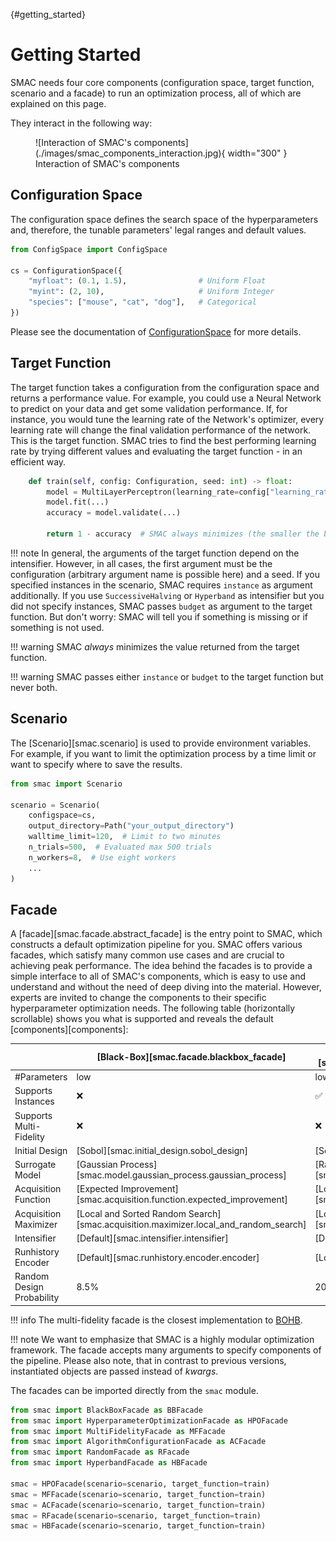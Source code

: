 [](){#getting_started}
# Getting Started

SMAC needs four core components (configuration space, target function, scenario and a facade) to run an
optimization process, all of which are explained on this page.

They interact in the following way:

<figure markdown="span">
  ![Interaction of SMAC's components](./images/smac_components_interaction.jpg){ width="300" }
  <figcaption>Interaction of SMAC's components</figcaption>
</figure>


## Configuration Space

The configuration space defines the search space of the hyperparameters and, therefore, the tunable parameters' legal
ranges and default values.

```python
from ConfigSpace import ConfigSpace

cs = ConfigurationSpace({
    "myfloat": (0.1, 1.5),                # Uniform Float
    "myint": (2, 10),                     # Uniform Integer
    "species": ["mouse", "cat", "dog"],   # Categorical
})
```

Please see the documentation of [ConfigurationSpace](https://automl.github.io/ConfigSpace) for more details.


## Target Function

The target function takes a configuration from the configuration space and returns a performance value.
For example, you could use a Neural Network to predict on your data and get some validation performance.
If, for instance, you would tune the learning rate of the Network's optimizer, every learning rate will
change the final validation performance of the network. This is the target function.
SMAC tries to find the best performing learning rate by trying different values and evaluating the target function -
in an efficient way.

```python
    def train(self, config: Configuration, seed: int) -> float:
        model = MultiLayerPerceptron(learning_rate=config["learning_rate"])
        model.fit(...)
        accuracy = model.validate(...)

        return 1 - accuracy  # SMAC always minimizes (the smaller the better)
```

!!! note
    In general, the arguments of the target function depend on the intensifier. However,
    in all cases, the first argument must be the configuration (arbitrary argument name is possible here) and a seed.
    If you specified instances in the scenario, SMAC requires ``instance`` as argument additionally. If you use
    ``SuccessiveHalving`` or ``Hyperband`` as intensifier but you did not specify instances, SMAC passes `budget` as
    argument to the target function. But don't worry: SMAC will tell you if something is missing or if something is not
    used.


!!! warning
    SMAC *always* minimizes the value returned from the target function.


!!! warning
    SMAC passes either `instance` or `budget` to the target function but never both.


## Scenario

The [Scenario][smac.scenario] is used to provide environment variables. For example, 
if you want to limit the optimization process by a time limit or want to specify where to save the results.

```python
from smac import Scenario

scenario = Scenario(
    configspace=cs,
    output_directory=Path("your_output_directory")
    walltime_limit=120,  # Limit to two minutes
    n_trials=500,  # Evaluated max 500 trials
    n_workers=8,  # Use eight workers
    ...
)
```


## Facade

A [facade][smac.facade.abstract_facade] is the entry point to SMAC, which constructs a default optimization 
pipeline for you. SMAC offers various facades, which satisfy many common use cases and are crucial to
achieving peak performance. The idea behind the facades is to provide a simple interface to all of SMAC's components,
which is easy to use and understand and without the need of deep diving into the material. However, experts are
invited to change the components to their specific hyperparameter optimization needs. The following
table (horizontally scrollable) shows you what is supported and reveals the default [components][components]:

| | [Black-Box][smac.facade.blackbox_facade] | [Hyperparameter Optimization][smac.facade.hyperparameter_optimization_facade] | [Multi-Fidelity][smac.facade.multi_fidelity_facade] | [Algorithm Configuration][smac.facade.algorithm_configuration_facade] | [Random][smac.facade.random_facade] | [Hyperband][smac.facade.hyperband_facade] |
| --- | --- | --- | --- | --- | --- | --- |
| #Parameters | low | low/medium/high | low/medium/high | low/medium/high | low/medium/high | low/medium/high |
| Supports Instances | ❌ | ✅ | ✅ | ✅ | ❌ | ✅ |
| Supports Multi-Fidelity | ❌ | ❌ | ✅ | ✅ | ❌ | ✅ |
| Initial Design | [Sobol][smac.initial_design.sobol_design] | [Sobol][smac.initial_design.sobol_design] | [Random][smac.initial_design.random_design] | [Default][smac.initial_design.default_design] | [Default][smac.initial_design.default_design] | [Default][smac.initial_design.default_design] |
| Surrogate Model | [Gaussian Process][smac.model.gaussian_process.gaussian_process] | [Random Forest][smac.model.random_forest.random_forest] | [Random Forest][smac.model.random_forest.random_forest] | [Random Forest][smac.model.random_forest.random_forest] | Not used | Not used |
| Acquisition Function | [Expected Improvement][smac.acquisition.function.expected_improvement] | [Log Expected Improvement][smac.acquisition.function.expected_improvement] | [Log Expected Improvement][smac.acquisition.function.expected_improvement] | [Expected Improvement][smac.acquisition.function.expected_improvement] | Not used | Not used |
| Acquisition Maximizer | [Local and Sorted Random Search][smac.acquisition.maximizer.local_and_random_search] | [Local and Sorted Random Search][smac.acquisition.maximizer.local_and_random_search] | [Local and Sorted Random Search][smac.acquisition.maximizer.local_and_random_search] | [Local and Sorted Random Search][smac.acquisition.maximizer.local_and_random_search] | [Local and Sorted Random Search][smac.acquisition.maximizer.random_search] | [Local and Sorted Random Search][smac.acquisition.maximizer.random_search] |
| Intensifier | [Default][smac.intensifier.intensifier] | [Default][smac.intensifier.intensifier] | [Hyperband][smac.intensifier.hyperband] | [Default][smac.intensifier.intensifier] | [Default][smac.intensifier.intensifier] | [Hyperband][smac.intensifier.hyperband] |
| Runhistory Encoder | [Default][smac.runhistory.encoder.encoder] | [Log][smac.runhistory.encoder.log_encoder] | [Log][smac.runhistory.encoder.log_encoder] | [Default][smac.runhistory.encoder.encoder] | [Default][smac.runhistory.encoder.encoder] | [Default][smac.runhistory.encoder.encoder] |
| Random Design Probability | 8.5% | 20% | 20% | 50% | Not used | Not used |


!!! info
    The multi-fidelity facade is the closest implementation to [BOHB](https://github.com/automl/HpBandSter).


!!! note
    We want to emphasize that SMAC is a highly modular optimization framework.
    The facade accepts many arguments to specify components of the pipeline. Please also note, that in contrast
    to previous versions, instantiated objects are passed instead of *kwargs*.


The facades can be imported directly from the ``smac`` module.

```python
from smac import BlackBoxFacade as BBFacade
from smac import HyperparameterOptimizationFacade as HPOFacade
from smac import MultiFidelityFacade as MFFacade
from smac import AlgorithmConfigurationFacade as ACFacade
from smac import RandomFacade as RFacade
from smac import HyperbandFacade as HBFacade

smac = HPOFacade(scenario=scenario, target_function=train)
smac = MFFacade(scenario=scenario, target_function=train)
smac = ACFacade(scenario=scenario, target_function=train)
smac = RFacade(scenario=scenario, target_function=train)
smac = HBFacade(scenario=scenario, target_function=train)
```